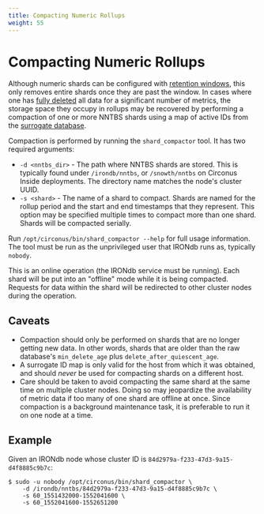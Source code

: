 ```yaml
---
title: Compacting Numeric Rollups
weight: 55
---
```


# Compacting Numeric Rollups

Although numeric shards can be configured with [retention
windows](/irondb/getting-started/configuration/#nntbs), this only removes
entire shards once they are past the window. In cases where one has [fully
deleted](/irondb/api/data-deletion/#deleting-all-data-for-a-metric-or-a-set-of-metrics)
all data for a significant number of metrics, the storage space they occupy in
rollups may be recovered by performing a compaction of one or more NNTBS shards
using a map of active IDs from the [surrogate
database](/irondb/getting-started/configuration/#surrogate_database).

Compaction is performed by running the `shard_compactor` tool. It has two
required arguments:
* `-d <nntbs_dir>` - The path where NNTBS shards are stored. This is typically found
  under `/irondb/nntbs`, or `/snowth/nntbs` on Circonus Inside deployments. The
  directory name matches the node's cluster UUID.
* `-s <shard>` - The name of a shard to compact. Shards are named for the
  rollup period and the start and end timestamps that they represent. This
  option may be specified multiple times to compact more than one shard. Shards
  will be compacted serially.

Run `/opt/circonus/bin/shard_compactor --help` for full usage information. The
tool must be run as the unprivileged user that IRONdb runs as, typically
`nobody`.

This is an online operation (the IRONdb service must be running). Each shard
will be put into an "offline" mode while it is being compacted. Requests for
data within the shard will be redirected to other cluster nodes during the
operation.

## Caveats

* Compaction should only be performed on shards that are no longer getting new
  data. In other words, shards that are older than the raw database's
  `min_delete_age` plus `delete_after_quiescent_age`.
* A surrogate ID map is only valid for the host from which it was obtained, and
  should _never_ be used for compacting shards on a different host.
* Care should be taken to avoid compacting the same shard at the same time on
  multiple cluster nodes. Doing so may jeopardize the availability of metric
  data if too many of one shard are offline at once. Since compaction is a
  background maintenance task, it is preferable to run it on one node at a
  time.

## Example

Given an IRONdb node whose cluster ID is
`84d2979a-f233-47d3-9a15-d4f8885c9b7c`:

```
$ sudo -u nobody /opt/circonus/bin/shard_compactor \
    -d /irondb/nntbs/84d2979a-f233-47d3-9a15-d4f8885c9b7c \
    -s 60_1551432000-1552041600 \
    -s 60_1552041600-1552651200
```
